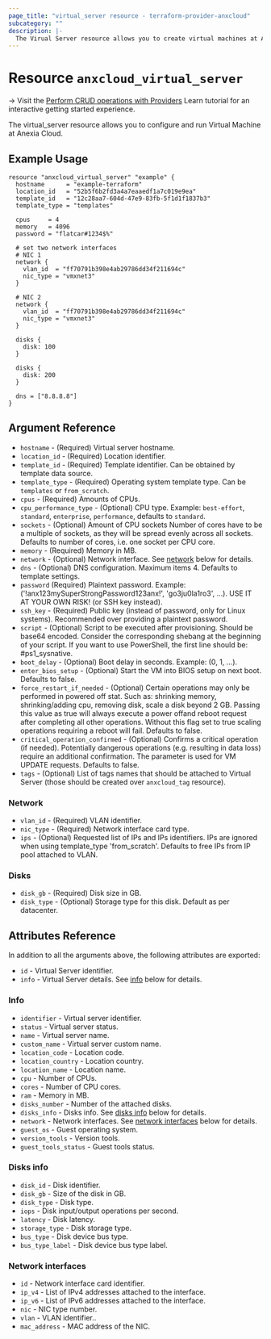```yaml
---
page_title: "virtual_server resource - terraform-provider-anxcloud"
subcategory: ""
description: |-
  The Virual Server resource allows you to create virtual machines at Anexia Cloud.
---
```


# Resource `anxcloud_virtual_server`

-> Visit the [Perform CRUD operations with Providers](https://learn.hashicorp.com/tutorials/terraform/provider-use?in=terraform/providers&utm_source=WEBSITE&utm_medium=WEB_IO&utm_offer=ARTICLE_PAGE&utm_content=DOCS) Learn tutorial for an interactive getting started experience.

The virtual_server resource allows you to configure and run Virtual Machine at Anexia Cloud.

## Example Usage

```hcl
resource "anxcloud_virtual_server" "example" {
  hostname      = "example-terraform"
  location_id   = "52b5f6b2fd3a4a7eaaedf1a7c019e9ea"
  template_id   = "12c28aa7-604d-47e9-83fb-5f1d1f1837b3"
  template_type = "templates"

  cpus     = 4
  memory   = 4096
  password = "flatcar#1234$%"

  # set two network interfaces
  # NIC 1
  network {
    vlan_id  = "ff70791b398e4ab29786dd34f211694c"
    nic_type = "vmxnet3"
  }

  # NIC 2
  network {
    vlan_id  = "ff70791b398e4ab29786dd34f211694c"
    nic_type = "vmxnet3"
  }

  disks {
    disk: 100
  }

  disks {
    disk: 200
  }

  dns = ["8.8.8.8"]
}
```

## Argument Reference

- `hostname` - (Required) Virtual server hostname.
- `location_id` - (Required) Location identifier.
- `template_id` - (Required) Template identifier. Can be obtained by template data source.
- `template_type` - (Required) Operating system template type. Can be `templates` or `from_scratch`.
- `cpus` - (Required) Amounts of CPUs. 
- `cpu_performance_type` - (Optional) CPU type. Example: `best-effort`, `standard`, `enterprise`, `performance`, defaults to `standard`.
- `sockets` - (Optional) Amount of CPU sockets Number of cores have to be a multiple of sockets, as they will be spread evenly across all sockets. Defaults to number of cores, i.e. one socket per CPU core.
- `memory` - (Required) Memory in MB.
- `network` - (Optional) Network interface. See [network](#network) below for details. 
- `dns` - (Optional) DNS configuration. Maximum items 4. Defaults to template settings.
- `password` (Required) Plaintext password. Example: ('!anx123mySuperStrongPassword123anx!', 'go3ju0la1ro3', …). USE IT AT YOUR OWN RISK! (or SSH key instead).
- `ssh_key` - (Required) Public key (instead of password, only for Linux systems). Recommended over providing a plaintext password.
- `script` - (Optional) Script to be executed after provisioning. Should be base64 encoded. Consider the corresponding shebang at the beginning of your script. If you want to use PowerShell, the first line should be: #ps1_sysnative.
- `boot_delay` - (Optional) Boot delay in seconds. Example: (0, 1, …).
- `enter_bios_setup` - (Optional) Start the VM into BIOS setup on next boot. Defaults to false.
- `force_restart_if_needed` - (Optional) Certain operations may only be performed in powered off stat. Such as: shrinking memory, shrinking/adding cpu, removing disk, scale a disk beyond 2 GB. Passing this value as true will always execute a power offand reboot request after completing all other operations. Without this flag set to true scaling operations requiring a reboot will fail. Defaults to false.
- `critical_operation_confirmed` - (Optional) Confirms a critical operation (if needed). Potentially dangerous operations (e.g. resulting in data loss) require an additional confirmation. The parameter is used for VM UPDATE requests. Defaults to false.
- `tags` - (Optional) List of tags names that should be attached to Virtual Server (those should be created over `anxcloud_tag` resource).

### Network

- `vlan_id` - (Required) VLAN identifier.
- `nic_type` - (Required) Network interface card type.
- `ips` - (Optional) Requested list of IPs and IPs identifiers. IPs are ignored when using template_type 'from_scratch'. Defaults to free IPs from IP pool attached to VLAN.

### Disks

- `disk_gb` - (Required) Disk size in GB.
- `disk_type` - (Optional) Storage type for this disk. Default as per datacenter.

## Attributes Reference

In addition to all the arguments above, the following attributes are exported:

- `id` - Virtual Server identifier.
- `info` - Virtual Server details. See [info](#info) below for details.

### Info

- `identifier` - Virtual server identifier.
- `status` - Virtual server status.
- `name` - Virtual server name.
- `custom_name` - Virtual server custom name.
- `location_code` - Location code.
- `location_country` - Location country.
- `location_name` - Location name.
- `cpu` - Number of CPUs.
- `cores` - Number of CPU cores.
- `ram` - Memory in MB.
- `disks_number` - Number of the attached disks.
- `disks_info` - Disks info. See [disks info](#disks-info) below for details. 
- `network` - Network interfaces. See [network interfaces](#network-interfaces) below for details.
- `guest_os` - Guest operating system.
- `version_tools` - Version tools.
- `guest_tools_status` - Guest tools status.

### Disks info

- `disk_id` - Disk identifier.
- `disk_gb` - Size of the disk in GB.
- `disk_type` - Disk type.
- `iops` - Disk input/output operations per second.
- `latency` - Disk latency.
- `storage_type` - Disk storage type.
- `bus_type` - Disk device bus type.
- `bus_type_label` - Disk device bus type label.

### Network interfaces

- `id` - Network interface card identifier.
- `ip_v4` - List of IPv4 addresses attached to the interface.
- `ip_v6` - List of IPv6 addresses attached to the interface.
- `nic` - NIC type number.
- `vlan` - VLAN identifier..
- `mac_address` - MAC address of the NIC.
